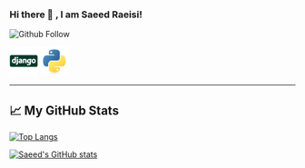 ### Hi there 👋 , I am Saeed Raeisi!

![Github Follow](https://img.shields.io/github/followers/saeed-raeisi?style=social)


<img src="https://github.com/devicons/devicon/blob/master/icons/django/django-original.svg" alt="Django Logo" width="50" height="50"/> <img src="https://github.com/devicons/devicon/blob/master/icons/python/python-original.svg" alt="Python Logo" width="50" height="50"/>


---

## &#x1f4c8; My GitHub Stats

[![Top Langs](https://github-readme-stats.vercel.app/api/top-langs/?username=saeed-raeisi&hide=java,html,css&theme=radical)](https://github.com/anuraghazra/github-readme-stats)

[![Saeed's GitHub stats](https://github-readme-stats.vercel.app/api?username=saeed-raeisi&theme=radical)](https://github.com/anuraghazra/github-readme-stats)

<!--
**saeed-raeisi/saeed-raeisi** is a ✨ _special_ ✨ repository because its `README.md` (this file) appears on your GitHub profile.

Here are some ideas to get you started:

- 🔭 I’m currently working on ...
- 🌱 I’m currently learning ...
- 👯 I’m looking to collaborate on ...
- 🤔 I’m looking for help with ...
- 💬 Ask me about ...
- 📫 How to reach me: ...
- 😄 Pronouns: ...
- ⚡ Fun fact: ...
-->
